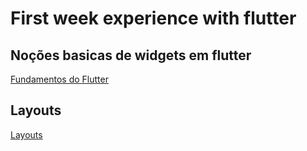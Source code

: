 # First week experience with flutter


## Noções basicas de widgets em flutter



[Fundamentos do Flutter](./Fundamentos%20do%20Flutter.md)

## Layouts

[Layouts](./Layouts.md)
